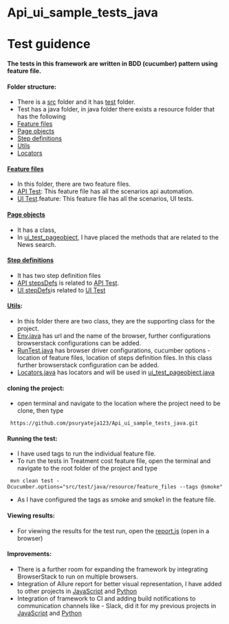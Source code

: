 # Api_ui_sample_tests_java
# Test guidence 

#### The tests in this framework are written in BDD (cucumber) pattern using feature file.

#### Folder structure:
* There is a [src](src) folder and it has [test](src/test) folder.
* Test has a java folder, in java folder there exists a resource folder that has the following
* [Feature files](src/test/java/resource/feature_files)
* [Page objects](src/test/java/resource/page_objects)
* [Step definitions](src/test/java/resource/step_defs)
* [Utils](src/test/java/resource/utils)
* [Locators](src/test/java/resource/utils)

#### [Feature files](src/test/java/resource/feature_files)
* In this folder, there are two feature files.
* [API Test](src/test/java/resource/feature_files/api_tests.feature): This feature file has all the scenarios api automation.
* [UI Test](src/test/java/resource/feature_files/ui_test.feature).feature: This feature file has all the scenarios, UI tests.

#### [Page objects](src/test/java/resource/page_objects)
* It has a class, 
* In [ui_test_pageobject](src/test/java/resource/page_objects/ui_test_pageobject.java), I have placed the methods that are related to the News search.

#### [Step definitions](src/test/java/resource/step_defs)
* It has two step definition files
* [API stepsDefs](src/test/java/resource/step_defs/api_automationStepDefs.java) is related to [API Test](src/test/java/resource/feature_files/api_tests.feature).
* [UI stepDefs](src/test/java/resource/step_defs/ui_testStepDefs.java)is related to [UI Test](src/test/java/resource/feature_files/ui_test.feature)

#### [Utils](src/test/java/resource/utils): 
* In this folder there are two class, they are the supporting class for the project.
* [Env.java](src/test/java/resource/utils/Env.java) has url and the name of the browser, further configurations browserstack configurations can be added.
* [RunTest.java](src/test/java/resource/utils/RunTest.java) has browser driver configurations, cucumber options - location of feature files, location of steps definition files. In this class further browserstack configuration can be added.
* [Locators.java](src/test/java/resource/utils/locators.java) has locators and will be used in [ui_test_pageobject.java](src/test/java/resource/utils/ui_test_pageobject.java)


#### cloning the project:
* open terminal and navigate to the location where the project need to be clone, then type
```
 https://github.com/psuryateja123/Api_ui_sample_tests_java.git
```

#### Running the test:
* I have used tags to run the individual feature file. 
* To run the tests in Treatment cost feature file, open the terminal and navigate to the root folder of the project and type

```
 mvn clean test -Dcucumber.options="src/test/java/resource/feature_files --tags @smoke"
```

* As I have configured the tags as smoke and smoke1 in the feature file. 

#### Viewing results:

* For viewing the results for the test run, open the [report.js](report.js) (open in a browser)

#### Improvements:

* There is a further room for expanding the framework by integrating BrowserStack to run on multiple browsers. 
* Integration of Allure report for better visual representation, I have added to other projects in [JavaScript](https://github.com/psuryateja123/cypress_meetup_demo) and [Python](https://github.com/psuryateja123/python-behave)
* Integration of framework to CI and adding build notifications to communication channels like - Slack, did it for my previous projects in [JavaScript](https://github.com/psuryateja123/cypress_meetup_demo) and [Python](https://github.com/psuryateja123/python-behave)
